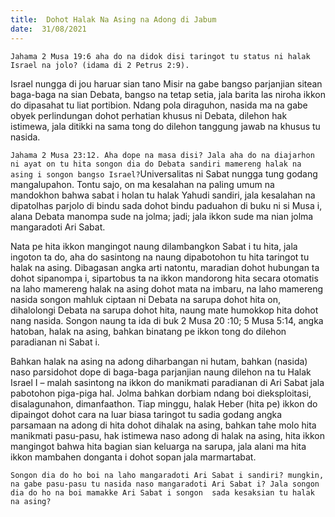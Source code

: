 ```yaml
---
title:  Dohot Halak Na Asing na Adong di Jabum
date:  31/08/2021
---
```


`Jahama 2 Musa 19:6 aha do na didok disi taringot tu status ni halak Israel na jolo? (idama di 2 Petrus 2:9).`

Israel nungga di jou haruar sian tano Misir na gabe bangso parjanjian sitean baga-baga na sian Debata, bangso na tetap setia, jala barita las niroha ikkon do dipasahat tu liat portibion. Ndang pola diraguhon, nasida ma na gabe obyek perlindungan dohot perhatian khusus ni Debata, dilehon hak istimewa, jala ditikki na sama tong do dilehon tanggung jawab na khusus tu nasida.

`Jahama 2 Musa 23:12. Aha dope na masa disi? Jala aha do na diajarhon ni ayat on tu hita songon dia do Debata sandiri mamereng halak na asing i songon bangso Israel?`Universalitas ni Sabat nungga tung godang mangalupahon. Tontu sajo, on ma kesalahan na paling umum na mandokhon bahwa sabat i holan tu halak Yahudi sandiri, jala kesalahan na dipatolhas parjolo di bindu sada dohot bindu paduahon di buku ni si Musa i, alana Debata manompa sude na jolma; jadi; jala ikkon sude ma nian jolma mangaradoti Ari Sabat.

Nata pe hita ikkon mangingot naung dilambangkon Sabat i tu hita, jala ingoton ta do, aha do sasintong na naung dipabotohon tu hita taringot tu halak na asing. Dibagasan angka arti natontu, maradian dohot hubungan ta dohot sipanompa i, sipartobus ta na ikkon mandorong hita secara otomatis na laho mamereng halak na asing dohot mata na imbaru, na laho mamereng nasida songon mahluk ciptaan ni Debata na sarupa dohot hita on, dihalolongi Debata na sarupa dohot hita, naung mate humokkop hita dohot nang nasida. Songon naung ta ida di buk 2 Musa 20 :10; 5 Musa 5:14, angka hatoban, halak na asing, bahkan binatang pe ikkon tong do dilehon paradianan ni Sabat i.

Bahkan halak na asing na adong diharbangan ni hutam, bahkan (nasida) naso parsidohot dope di baga-baga parjanjian naung dilehon na tu Halak Israel I – malah sasintong na ikkon do manikmati paradianan di Ari Sabat jala pabotohon piga-piga hal. Jolma bahkan dorbiam ndang boi dieksploitasi, disalagunahon, dimanfaathon. Tiap minggu, halak Heber (hita pe) ikkon do dipaingot dohot cara na luar biasa taringot tu sadia godang angka parsamaan na adong di hita dohot dihalak na asing, bahkan tahe molo hita manikmati pasu-pasu, hak istimewa naso adong di halak na asing, hita ikkon mangingot bahwa hita bagian sian keluarga na sarupa, jala alani ma hita ikkon mambahen donganta i dohot sopan jala marmartabat.

`Songon dia do ho boi na laho mangaradoti Ari Sabat i sandiri? mungkin, na gabe pasu-pasu tu nasida naso mangaradoti Ari Sabat i? Jala songon dia do ho na boi mamakke Ari Sabat i songon  sada kesaksian tu halak na asing?`